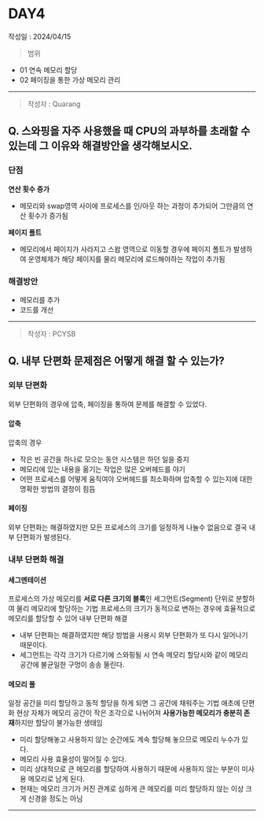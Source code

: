 # DAY4
작성일 : 2024/04/15

> 범위
- 01 연속 메모리 할당
- 02 페이징을 통한 가상 메모리 관리

--- 
> 작성자 : Quarang

## Q. 스와핑을 자주 사용했을 때 CPU의 과부하를 초래할 수 있는데 그 이유와  해결방안을 생각해보시오.

### 단점

**연산 횟수 증가**
- 메모리와 swap영역 사이에 프로세스를 인/아웃 하는 과정이 추가되어 그만큼의 연산 횟수가 증가됨

**페이지 폴트**
- 메모리에서 페이지가 사라지고 스왑 영역으로 이동할 경우에 페이지 폴트가 발생하여 운영체제가 해당 페이지를 물리 메모리에 로드해야하는 작업이 추가됨

### 해결방안
- 메모리를 추가
- 코드를 개선
---
> 작성자 : PCYSB

## Q. 내부 단편화 문제점은 어떻게 해결 할 수 있는가?

### 외부 단편화
외부 단편화의 경우에 압축, 페이징을 통하여 문제를 해결할 수 있었다.

#### 압축
압축의 경우 
- 작은 빈 공간을 하나로 모으는 동안 시스템은 하던 일을 중지
- 메모리에 있는 내용을 옮기는 작업은 많은 오버헤드를 야기
- 어떤 프로세스를 어떻게 움직여야 오버헤드를 최소화하며 압축할 수 있는지에 대한 명확한 방법의 결정이 힘듬

#### 페이징
외부 단편화는 해결하였지만 모든 프로세스의 크기를 일정하게 나눌수 없음으로 결국 내부 단편화가 발생된다.


### 내부 단편화 해결

#### 세그멘테이션
프로세스의 가상 메모리를 **서로 다른 크기의 블록**인 세그먼트(Segment) 단위로 분할하여 물리 메모리에 할당하는 기법
프로세스의 크기가 동적으로 변하는 경우에 효율적으로 메모리를 할당할 수 있어 내부 단편화 해결
- 내부 단편화는 해결하였지만 해당 방법을 사용시 외부 단편화가 또 다시 일어나기 때문이다.
- 세그먼트는 각각 크기가 다르기에 스와핑될 시 연속 메모리 할당시와 같이 메모리 공간에 불균일한 구멍이 송송 뚤린다.


#### 메모리 풀
일정 공간을 미리 할당하고 동적 할당을 하게 되면 그 공간에 채워주는 기법
애초에 단편화 현상 자체가 메모리 공간이 작은 조각으로 나뉘어져 **사용가능한 메모리가 충분히 존재**하지만 할당이 불가능한 생태임
- 미리 할당해놓고 사용하지 않는 순간에도 계속 할당해 놓으므로 메모리 누수가 있다.
- 메모리 사용 효율성이 떨어질 수 있다.
- 미리 상대적으로 큰 메모리를 할당하여 사용하기 때문에 사용하지 않는 부분이 미사용 메모리로 남게 된다.
- 현재는 메모리 크기가 커진 관계로 심하게 큰 메모리를 미리 할당하지 않는 이상 크게 신경쓸 정도는 아님
---
